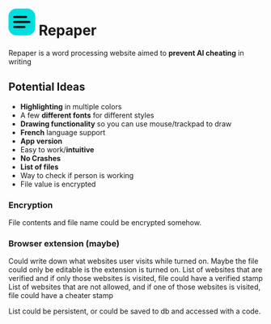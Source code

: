 # ![Repaper icon](./static/favicon.svg) Repaper

Repaper is a word processing website aimed to **prevent AI cheating** in writing

## Potential Ideas

- **Highlighting** in multiple colors
- A few **different fonts** for different styles
- **Drawing functionality** so you can use mouse/trackpad to draw
- **French** language support
- **App version**
- Easy to work/**intuitive**
- **No Crashes**
- **List of files**
- Way to check if person is working
- File value is encrypted

### Encryption

File contents and file name could be encrypted somehow.

### Browser extension (maybe)

Could write down what websites user visits while turned on. Maybe the file could only be editable is the extension is turned on.
List of websites that are verified and if only those websites is visited, file could have a verified stamp
List of websites that are not allowed, and if one of those websites is visited, file could have a cheater stamp

List could be persistent, or could be saved to db and accessed with a code.